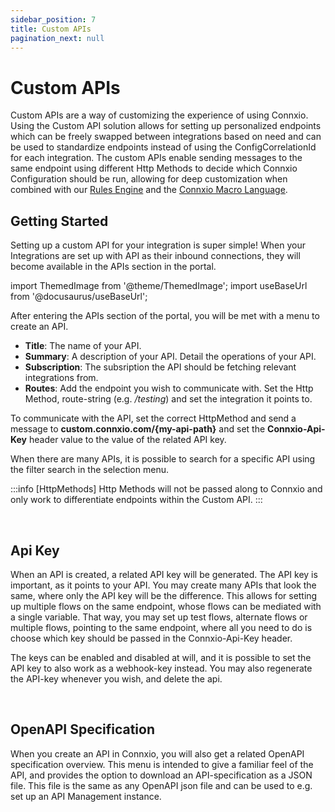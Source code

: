 ```yaml
---
sidebar_position: 7
title: Custom APIs
pagination_next: null
---
```


# Custom APIs

Custom APIs are a way of customizing the experience of using Connxio. Using the Custom API solution allows for setting up personalized endpoints which can be freely swapped between integrations based on need and can be used to standardize endpoints instead of using the ConfigCorrelationId for each integration. The custom APIs enable sending messages to the same endpoint using different Http Methods to decide which Connxio Configuration should be run, allowing for deep customization when combined with our [Rules Engine](/integrations/rules) and the [Connxio Macro Language](/integrations/cxmal/connxio-macro-language).


## Getting Started

Setting up a custom API for your integration is super simple! When your Integrations are set up with API as their inbound connections, they will become available in the APIs section in the portal.

import ThemedImage from '@theme/ThemedImage';
import useBaseUrl from '@docusaurus/useBaseUrl';

<div style={{maxWidth: '400px'}}>
  <ThemedImage
    alt="portal menu apis section selected"
    sources={{
      light: useBaseUrl('/img/docs/dynamicapis/portal-menu-light.webp'),
      dark: useBaseUrl('/img/docs/dynamicapis/portal-menu-dark.webp#dark-only'),
    }}
  />
</div>

After entering the APIs section of the portal, you will be met with a menu to create an API. 

- **Title**: The name of your API.
- **Summary**: A description of your API. Detail the operations of your API.
- **Subscription**: The subsription the API should be fetching relevant integrations from.
- **Routes**: Add the endpoint you wish to communicate with. Set the Http Method, route-string (e.g. */testing*) and set the integration it points to.

<div style={{maxWidth: '800px'}}>
  <ThemedImage
    alt="api configuration menu example"
    sources={{
      light: useBaseUrl('/img/docs/dynamicapis/api-config-menu-light.webp'),
      dark: useBaseUrl('/img/docs/dynamicapis/api-config-menu-dark.webp#dark-only'),
    }}
  />
</div>

To communicate with the API, set the correct HttpMethod and send a message to **custom.connxio.com/\{my-api-path\}** and set the **Connxio-Api-Key** header value to the value of the related API key.

When there are many APIs, it is possible to search for a specific API using the filter search in the selection menu.

:::info [HttpMethods]
Http Methods will not be passed along to Connxio and only work to differentiate endpoints within the Custom API.
:::

<br>

## Api Key

When an API is created, a related API key will be generated. The API key is important, as it points to your API. You may create many APIs that look the same, where only the API key will be the difference. This allows for setting up multiple flows on the same endpoint, whose flows can be mediated with a single variable. That way, you may set up test flows, alternate flows or multiple flows, pointing to the same endpoint, where all you need to do is choose which key should be passed in the Connxio-Api-Key header.

The keys can be enabled and disabled at will, and it is possible to set the API key to also work as a webhook-key instead. You may also regenerate the API-key whenever you wish, and delete the api.

<div style={{maxWidth: '400px'}}>
  <ThemedImage
    alt="api key drop down menu"
    sources={{
      light: useBaseUrl('/img/docs/dynamicapis/api-key-menu-light.webp'),
      dark: useBaseUrl('/img/docs/dynamicapis/api-key-menu-dark.webp#dark-only'),
    }}
  />
</div>

<br>

## OpenAPI Specification

When you create an API in Connxio, you will also get a related OpenAPI specification overview. This menu is intended to give a familiar feel of the API, and provides the option to download an API-specification as a JSON file. This file is the same as any OpenAPI json file and can be used to e.g. set up an API Management instance. 

<div style={{maxWidth: '800px'}}>
  <ThemedImage
    alt="openAPI view of the api in the swagger style"
    sources={{
      light: useBaseUrl('/img/docs/dynamicapis/openapi-spec-light.webp'),
      dark: useBaseUrl('/img/docs/dynamicapis/openapi-spec-dark.webp#dark-only'),
    }}
  />
</div>

